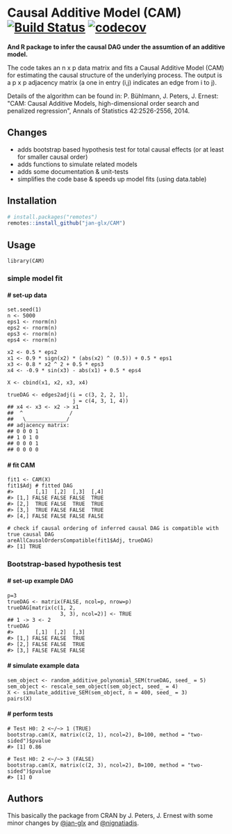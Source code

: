 # Causal Additive Model (CAM) [![Build Status](https://travis-ci.org/jan-glx/CAM.svg)](https://travis-ci.org/jan-glx/CAM) [![codecov](https://codecov.io/gh/jan-glx/CAM/branch/rewrite/graph/badge.svg?token=8RpQfHr7N7)](https://codecov.io/gh/jan-glx/CAM)
**And R package to infer the causal DAG under the assumtion of an additive model.**

The code takes an n x p data matrix and fits a Causal Additive Model (CAM) for estimating the causal structure of the underlying process. The output is a p x p adjacency matrix (a one in entry (i,j) indicates an edge from i to j). 

Details of the algorithm can be found in: P. Bühlmann, J. Peters, J. Ernest: "CAM: Causal Additive Models, high-dimensional order search and penalized regression", Annals of Statistics 42:2526-2556, 2014.
## Changes
* adds bootstrap based hypothesis test for total causal effects (or at least for smaller causal order)
* adds functions to simulate related models
* adds some documentation & unit-tests
* simplifies the code base & speeds up model fits (using data.table)

## Installation
```r
# install.packages("remotes")
remotes::install_github("jan-glx/CAM")
```

## Usage
```
library(CAM)
```
### simple model fit
#### # set-up data
```
set.seed(1)
n <- 5000
eps1 <- rnorm(n)
eps2 <- rnorm(n)
eps3 <- rnorm(n)
eps4 <- rnorm(n)

x2 <- 0.5 * eps2
x1 <- 0.9 * sign(x2) * (abs(x2) ^ (0.5)) + 0.5 * eps1
x3 <- 0.8 * x2 ^ 2 + 0.5 * eps3
x4 <- -0.9 * sin(x3) - abs(x1) + 0.5 * eps4

X <- cbind(x1, x2, x3, x4)

trueDAG <- edges2adj(i = c(3, 2, 2, 1),
                     j = c(4, 3, 1, 4)) 
## x4 <- x3 <- x2 -> x1 
##  ^               /
##   \_____________/
## adjacency matrix:
## 0 0 0 1
## 1 0 1 0
## 0 0 0 1
## 0 0 0 0
```
#### # fit CAM
```
fit1 <- CAM(X)
fit1$Adj # fitted DAG
#>       [,1]  [,2]  [,3]  [,4]
#> [1,] FALSE FALSE FALSE  TRUE
#> [2,]  TRUE FALSE  TRUE  TRUE
#> [3,]  TRUE FALSE FALSE  TRUE
#> [4,] FALSE FALSE FALSE FALSE

# check if causal ordering of inferred causal DAG is compatible with true causal DAG
areAllCausalOrdersCompatible(fit1$Adj, trueDAG)
#> [1] TRUE
```
### Bootstrap-based hypothesis test
#### # set-up example DAG
```
p=3
trueDAG <- matrix(FALSE, ncol=p, nrow=p)
trueDAG[matrix(c(1, 2,
                 3, 3), ncol=2)] <- TRUE
## 1 -> 3 <- 2
trueDAG
#>       [,1]  [,2]  [,3]
#> [1,] FALSE FALSE  TRUE
#> [2,] FALSE FALSE  TRUE
#> [3,] FALSE FALSE FALSE
```
#### # simulate example data
```
sem_object <- random_additive_polynomial_SEM(trueDAG, seed_ = 5)
sem_object <- rescale_sem_object(sem_object, seed_ = 4)
X <- simulate_additive_SEM(sem_object, n = 400, seed_ = 3)
pairs(X)
```
#### # perform tests
```
# Test H0: 2 <~/~> 1 (TRUE)
bootstrap.cam(X, matrix(c(2, 1), ncol=2), B=100, method = "two-sided")$pvalue 
#> [1] 0.86

# Test H0: 2 <~/~> 3 (FALSE)
bootstrap.cam(X, matrix(c(2, 3), ncol=2), B=100, method = "two-sided")$pvalue 
#> [1] 0
```

## Authors
This basically the package from CRAN by J. Peters, J. Ernest with some minor changes by [@jan-glx](https://github.com/jan-glx) and [@nignatiadis](https://github.com/nignatiadis).
